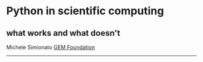 Python in scientific computing
==============================

what works and what doesn't
---------------------------

Michele Simionato [GEM Foundation](https://www.globalquakemodel.org)

---


